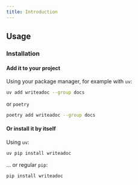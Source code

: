 ```yaml
---
title: Introduction
---
```


## Usage

### Installation

#### Add it to your project

Using your package manager, for example with `uv`:

```bash
uv add writeadoc --group docs
```

or `poetry`

```bash
poetry add writeadoc --group docs
```

#### Or install it by itself

Using `uv`:

```bash
uv pip install writeadoc
```

... or regular `pip`:

```bash
pip install writeadoc
```
